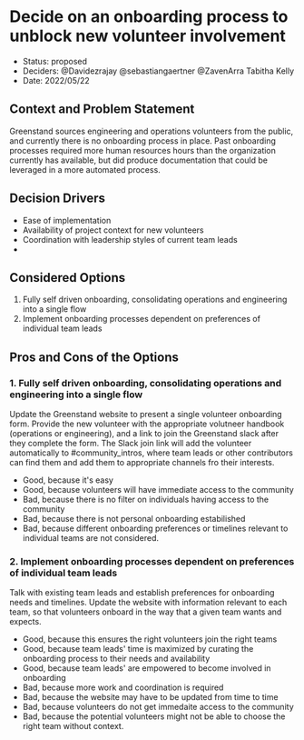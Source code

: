 # Decide on an onboarding process to unblock new volunteer involvement

* Status: proposed 
* Deciders: @Davidezrajay @sebastiangaertner @ZavenArra Tabitha Kelly
* Date: 2022/05/22


## Context and Problem Statement

Greenstand sources engineering and operations volunteers from the public, and currently there is no onboarding process in place.  Past onboarding processes required more human resources hours than the organization currently has available, but did produce documentation that could be leveraged in a more automated process.  

## Decision Drivers <!-- optional -->

* Ease of implementation
* Availability of project context for new volunteers
* Coordination with leadership styles of current team leads
* 

## Considered Options

1. Fully self driven onboarding, consolidating operations and engineering into a single flow
2. Implement onboarding processes dependent on preferences of individual team leads

<!--
## Decision Outcome

Chosen option: "{option 1}", because {justification. e.g., only option, which meets k.o. criterion decision driver | which resolves force {force} | … | comes out best (see below)}.

### Positive Consequences 

* {e.g., improvement of quality attribute satisfaction, follow-up decisions required, …}
* …

### Negative Consequences 

* {e.g., compromising quality attribute, follow-up decisions required, …}
* …
-->

## Pros and Cons of the Options <!-- optional -->

### 1. Fully self driven onboarding, consolidating operations and engineering into a single flow

Update the Greenstand website to present a single volunteer onboarding form.  Provide the new volunteer with the appropriate volutneer handbook (operations or engineering), and a link to join the Greenstand slack after they complete the form.   The Slack join link will add the volunteer automatically to #community_intros, where team leads or other contributors can find them and add them to appropriate channels fro their interests. 

* Good, because it's easy
* Good, because volunteers will have immediate access to the community
* Bad, because there is no filter on individuals having access to the community
* Bad, because there is not personal onboarding estabilished
* Bad, because different onboarding preferences or timelines relevant to individual teams are not considered. 

### 2. Implement onboarding processes dependent on preferences of individual team leads

Talk with existing team leads and establish preferences for onboarding needs and timelines.  Update the website with information relevant to each team, so that volunteers onboard in the way that a given team wants and expects. 

* Good, because this ensures the right volunteers join the right teams
* Good, because team leads' time is maximized by curating the onboarding process to their needs and availability
* Good, because team leads' are empowered to become involved in onboarding
* Bad, because more work and coordination is required
* Bad, because the website may have to be updated from time to time
* Bad, because volunteers do not get immedaite access to the community
* Bad, because the potential volunteers might not be able to choose the right team without context. 

